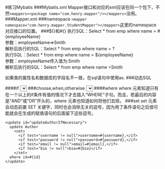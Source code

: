 #练习Mybatis
###Mybatis.xml
Mapper接口和对应的xml应该在同一个包下，不然``<mappers><package name="com.henry.mapper"/></mappers>``没用。
###Mapper.xml
###namespace
``<mapper namespace="com.henry.mapper.StudentMapper"></mapper>``这里的namespace对应接口的位置。
###${}和#{}
执行SQL：Select * from emp where name = #{employeeName}  
参数：employeeName=>Smith  
解析后执行的SQL：Select * from emp where name = ?  
执行SQL：Select * from emp where name = ${employeeName}  
参数：employeeName传入值为:Smith  
解析后执行的SQL：Select * from emp where name =Smith  

如果类的属性名和数据库的字段名不一致，在sql语句中使用as.
###动态SQL

####if
	<select id="findActiveBlogWithTitleLike"
	     resultType="Blog">
	  SELECT * FROM BLOG 
	  WHERE state = ‘ACTIVE’ 
	  <if test="title != null">
	    AND title like #{title}
	  </if>
	</select>
###choose,when,otherwise
	<select id="findActiveBlogLike"
	     resultType="Blog">
	  SELECT * FROM BLOG WHERE state = ‘ACTIVE’
	  <choose>
	    <when test="title != null">
	      AND title like #{title}
	    </when>
	    <when test="author != null and author.name != null">
	      AND author_name like #{author.name}
	    </when>
	    <otherwise>
	      AND featured = 1
	    </otherwise>
	  </choose>
	</select>
####where
where 元素知道只有在一个以上的if条件有值的情况下才去插入“WHERE”子句。而且，若最后的内容是“AND”或“OR”开头的，where 元素也知道如何将他们去除。
###set
set 元素会动态前置 SET 关键字，同时也会消除无关的逗号，因为用了条件语句之后很可能就会在生成的赋值语句的后面留下这些逗号。

	<update id="updateAuthorIfNecessary">
	  update Author
	    <set>
	      <if test="username != null">username=#{username},</if>
	      <if test="password != null">password=#{password},</if>
	      <if test="email != null">email=#{email},</if>
	      <if test="bio != null">bio=#{bio}</if>
	    </set>
	  where id=#{id}
	</update>


